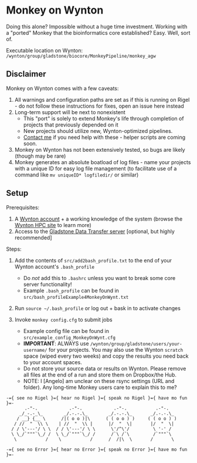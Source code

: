 # Monkey on Wynton

Doing this alone? Impossible without a huge time investment. Working with a "ported" Monkey that the bioinformatics core established? Easy. Well, sort of.

Executable location on Wynton: `/wynton/group/gladstone/biocore/MonkeyPipeline/monkey_agw`

## Disclaimer

Monkey on Wynton comes with a few caveats:

1. All warnings and configuration paths are set as if this is running on Rigel - do not follow these instructions for fixes, open an issue here instead
2. Long-term support will be next to nonexistent
    - This "port" is solely to extend Monkey's life through completion of projects that previously depended on it
    - New projects should utilize new, Wynton-optimized pipelines.
    - [Contact me](mailto:angelo.pelonero@gladstone.ucsf.edu) if you need help with these - helper scripts are coming soon.
3. Monkey on Wynton has not been extensively tested, so bugs are likely (though may be rare)
4. Monkey generates an absolute boatload of log files - name your projects with a unique ID for easy log file management (to facilitate use of a command like `mv uniqueID* logfiledir/` or similar)

## Setup

Prerequisites:

1. A [Wynton account](https://wynton.ucsf.edu/hpc/about/join.html) + a working knowledge of the system (browse the [Wynton HPC site](https://wynton.ucsf.edu/hpc/index.html) to learn more)
2. Access to the [Gladstone Data Transfer server](https://confluence.gladstone.org/confluence/display/WYN/Moving+files+between+Gladstone+and+Wynton) [optional, but highly recommended]

Steps:

1. Add the contents of `src/add2bash_profile.txt` to the end of your Wynton account's `.bash_profile`
    - Do *not* add this to `.bashrc` unless you want to break some core server functionality!
    - Example `.bash_profile` can be found in `src/bash_profileExample4MonkeyOnWynt.txt`

2. Run `source ~/.bash_profile` or log out + bask in to activate changes
3. Invoke `monkey config.cfg` to submit jobs
    - Example config file can be found in `src/example_config_MonkeyOnWynt.cfg`
    - **IMPORTANT**: ALWAYS use `/wynton/group/gladstone/users/your-username/` for your projects. You may also use the Wynton `scratch` space (wiped every two weeks) and copy the results you need back to your account spaces.
    - Do not store your source data or results on Wynton. Please remove all files at the end of a run and store them on Dropbox/the Hub.
    - NOTE: I [Angelo] am unclear on these rsync settings (URL and folder). Any long-time Monkey users care to explain this to me?


```
-={ see no Rigel }={ hear no Rigel }={ speak no Rigel }={ have mo fun }=-
       .-"-.            .-"-.            .-"-.           .-"-.
     _/_-.-_\_        _/.-.-.\_        _/.-.-.\_       _/.-.-.\_
    / __} {__ \      /|( o o )|\      ( ( o o ) )     ( ( o o ) )
   / //  "  \\ \    | //  "  \\ |      |/  "  \|       |/  "  \|
  / / \'---'/ \ \  / / \'---'/ \ \      \'/^\'/         \ '-' /
  \ \_/`"""`\_/ /  \ \_/`"""`\_/ /      /`\ /`\         /`"""`\
   \           /    \           /      /  /|\  \       /       \

-={ see no Error }={ hear no Error }={ speak no Error }={ have mo fun }=-
```
